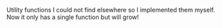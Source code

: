 Utility functions I could not find elsewhere so I implemented them myself. Now it only has a single function but will grow!
